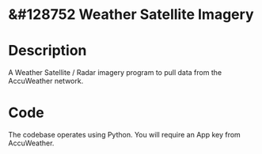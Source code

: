# &#128752 Weather Satellite Imagery

# Description
A Weather Satellite / Radar imagery program to pull data from the AccuWeather network.

# Code
The codebase operates using Python. You will require an App key from AccuWeather.
